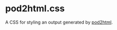 # pod2html.css

A CSS for styling an output generated by
[pod2html](https://perldoc.perl.org/pod2html.html).

